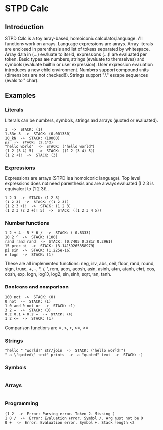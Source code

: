# STPD Calc
## Introduction
STPD Calc is a toy array-based, homoiconic calculator/language. All functions work on arrays. Language expressions are arrays.
Array literals are enclosed in parenthesis and list of tokens separated by whitespace. Array data in (...) evaluate to itseld, expressions (...)! are evaluated per token.
Basic types are numbers, strings (evaluate to themselves) and symbols (evaluate builtin or user expression). User expression evaluation introduces a new child environment.
Numbers support compound units (dimensions are not checked!!). Strings support "/." escape sequences (evals to " char).
## Examples
### Literals
Literals can be numbers, symbols, strings and arrays (quoted or evaluated).
```
1  ->  STACK: (1)
1.33e-3  ->  STACK: (0.001330)
10_kN  ->  STACK: (10000)
pi  ->  STACK: (3.142)
"hello world"  ->  STACK: ("hello world")
(1 2 (3 4) 5)  ->  STACK: ((1 2 (3 4) 5))
(1 2 +)!  ->  STACK: (3)
```
### Expressions
Expressions are arrays (STPD is a homoiconic language). Top level expressions does not need parenthesis and are always evaluated (1 2 3 is equivalent to (1 2 3)!).
```
1 2 3  ->  STACK: (1 2 3)
(1 2 3)  ->  STACK: ((1 2 3))
(1 2 3 +)!  ->  STACK: (1 2 3)
(1 2 3 (2 2 +)! 5)  ->  STACK: ((1 2 3 4 5))
```
### Number functions
```
1 2 + 4 - 5 * 6 /  ->  STACK: (-0.8333)
10 2 ^  ->  STACK: (100)
rand rand rand  ->  STACK: (0.7405 0.2817 0.2961)
15 prec pi  ->  STACK: (3.14159265358979)
pi sin  ->  STACK: (1.225e-16)
e logn  ->  STACK: (1)
```
These are all implemented functions: neg, inv, abs, ceil, floor, rand, round, sign, trunc, +, -, *, /, ^, rem, acos, acosh, asin, asinh, atan, atanh, cbrt, cos, cosh, exp, logn, log10, log2, sin, sinh, sqrt, tan, tanh.
### Booleans and comparison
```
100 not  ->  STACK: (0)
0 not  ->  STACK: (1)
1 0 and 0 not or  ->  STACK: (1)
3 2 =  ->  STACK: (0)
0.2 0.1 + 0.3 =  ->  STACK: (0)
1 2 <=  ->  STACK: (1)
```
Comparison functions are =, >, <, >=, <=
### Strings
```
"hello " "world!" str/join  ->  STACK: ("hello world!")
" a \'quoted\' text" prints  ->  a "quoted" text  ->  STACK: ()
```
### Symbols
```
```
### Arrays
```
```
### Programming
```
(1 2  ->  Error: Parsing error. Token 2. Missing )
1 0 /  ->  Error: Evaluation error. Symbol /. Arg must not be 0
0 +  ->  Error: Evaluation error. Symbol +. Stack length <2
```
